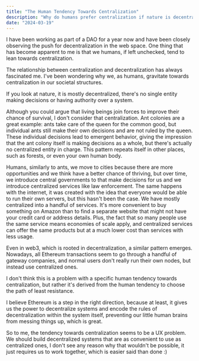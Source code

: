 ```yaml
---
title: "The Human Tendency Towards Centralization"
description: "Why do humans prefer centralization if nature is decentralized?"
date: "2024-03-19"
---
```


I have been working as part of a DAO for a year now and have been closely observing the push for decentralization in the web space. One thing that has become apparent to me is that we humans, if left unchecked, tend to lean towards centralization.

The relationship between centralization and decentralization has always fascinated me. I've been wondering why we, as humans, gravitate towards centralization in our societal structures.

If you look at nature, it is mostly decentralized, there's no single entity making decisions or having authority over a system.

Although you could argue that living beings join forces to improve their chance of survival, I don't consider that centralization. Ant colonies are a great example: ants take care of the queen for the common good, but individual ants still make their own decisions and are not ruled by the queen. These individual decisions lead to emergent behavior, giving the impression that the ant colony itself is making decisions as a whole, but there's actually no centralized entity in charge. This pattern repeats itself in other places, such as forests, or even your own human body.

Humans, similarly to ants, we move to cities because there are more opportunities and we think have a better chance of thriving, but over time, we introduce central governments to that make decisions for us and we introduce centralized services like law enforcement. The same happens with the internet, it was created with the idea that everyone would be able to run their own servers, but this hasn't been the case. We have mostly centralized into a handful of services. It's more convenient to buy something on Amazon than to find a separate website that might not have your credit card or address details. Plus, the fact that so many people use the same service means economies of scale apply, and centralized services can offer the same products but at a much lower cost than services with less usage.

Even in web3, which is rooted in decentralization, a similar pattern emerges. Nowadays, all Ethereum transactions seem to go through a handful of gateway companies, and normal users don't really run their own nodes, but instead use centralized ones.

I don't think this is a problem with a specific human tendency towards centralization, but rather it's derived from the human tendency to choose the path of least resistance.

I believe Ethereum is a step in the right direction, because at least, it gives us the power to decentralize systems and encode the rules of decentralization within the system itself, preventing our little human brains from messing things up, which is great.

So to me, the tendency towards centralization seems to be a UX problem. We should build decentralized systems that are as convenient to use as centralized ones, I don't see any reason why that wouldn't be possible, it just requires us to work together, which is easier said than done :)
